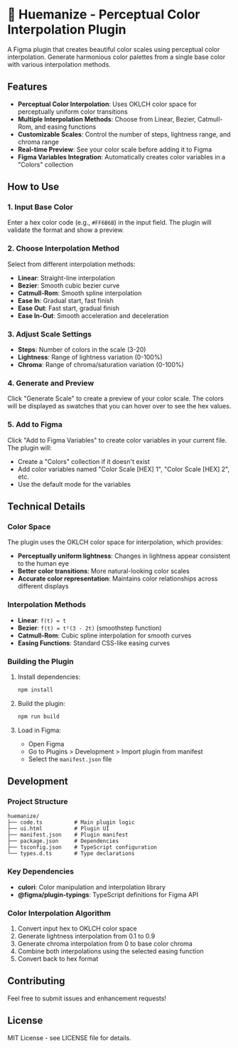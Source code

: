 # 🎨 Huemanize - Perceptual Color Interpolation Plugin

A Figma plugin that creates beautiful color scales using perceptual color interpolation. Generate harmonious color palettes from a single base color with various interpolation methods.

## Features

- **Perceptual Color Interpolation**: Uses OKLCH color space for perceptually uniform color transitions
- **Multiple Interpolation Methods**: Choose from Linear, Bezier, Catmull-Rom, and easing functions
- **Customizable Scales**: Control the number of steps, lightness range, and chroma range
- **Real-time Preview**: See your color scale before adding it to Figma
- **Figma Variables Integration**: Automatically creates color variables in a "Colors" collection

## How to Use

### 1. Input Base Color
Enter a hex color code (e.g., `#FF6B6B`) in the input field. The plugin will validate the format and show a preview.

### 2. Choose Interpolation Method
Select from different interpolation methods:
- **Linear**: Straight-line interpolation
- **Bezier**: Smooth cubic bezier curve
- **Catmull-Rom**: Smooth spline interpolation
- **Ease In**: Gradual start, fast finish
- **Ease Out**: Fast start, gradual finish
- **Ease In-Out**: Smooth acceleration and deceleration

### 3. Adjust Scale Settings
- **Steps**: Number of colors in the scale (3-20)
- **Lightness**: Range of lightness variation (0-100%)
- **Chroma**: Range of chroma/saturation variation (0-100%)

### 4. Generate and Preview
Click "Generate Scale" to create a preview of your color scale. The colors will be displayed as swatches that you can hover over to see the hex values.

### 5. Add to Figma
Click "Add to Figma Variables" to create color variables in your current file. The plugin will:
- Create a "Colors" collection if it doesn't exist
- Add color variables named "Color Scale [HEX] 1", "Color Scale [HEX] 2", etc.
- Use the default mode for the variables

## Technical Details

### Color Space
The plugin uses the OKLCH color space for interpolation, which provides:
- **Perceptually uniform lightness**: Changes in lightness appear consistent to the human eye
- **Better color transitions**: More natural-looking color scales
- **Accurate color representation**: Maintains color relationships across different displays

### Interpolation Methods
- **Linear**: `f(t) = t`
- **Bezier**: `f(t) = t²(3 - 2t)` (smoothstep function)
- **Catmull-Rom**: Cubic spline interpolation for smooth curves
- **Easing Functions**: Standard CSS-like easing curves

### Building the Plugin

1. Install dependencies:
   ```bash
   npm install
   ```

2. Build the plugin:
   ```bash
   npm run build
   ```

3. Load in Figma:
   - Open Figma
   - Go to Plugins > Development > Import plugin from manifest
   - Select the `manifest.json` file

## Development

### Project Structure
```
huemanize/
├── code.ts          # Main plugin logic
├── ui.html          # Plugin UI
├── manifest.json    # Plugin manifest
├── package.json     # Dependencies
├── tsconfig.json    # TypeScript configuration
└── types.d.ts       # Type declarations
```

### Key Dependencies
- **culori**: Color manipulation and interpolation library
- **@figma/plugin-typings**: TypeScript definitions for Figma API

### Color Interpolation Algorithm
1. Convert input hex to OKLCH color space
2. Generate lightness interpolation from 0.1 to 0.9
3. Generate chroma interpolation from 0 to base color chroma
4. Combine both interpolations using the selected easing function
5. Convert back to hex format

## Contributing

Feel free to submit issues and enhancement requests!

## License

MIT License - see LICENSE file for details. 
